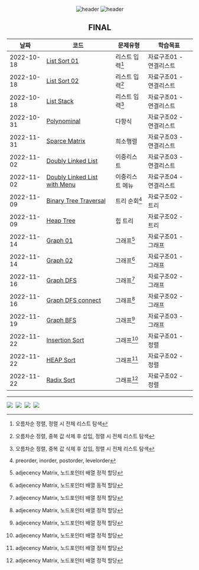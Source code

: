 

<div align="center">
  
![header](https://capsule-render.vercel.app/api?type=waving&height=250&color=89a5ea&text=Data%20Structure&fontColor=ffffff)
![header](https://capsule-render.vercel.app/api?type=rect&height=50&color=ebf3f5&text=2022학년도2학기&fontColor=000000&fontSize=20)


FINAL
 ---
|날짜|코드|문제유형|학습목표|
|------|---|----|----|
|2022-10-18|[List Sort 01](https://github.com/swimmin99/Data_Structure/blob/main/04_List/List1.c)|리스트 입력[^1]|자료구조01 - 연결리스트|
|2022-10-18|[List Sort 02](https://github.com/swimmin99/Data_Structure/blob/main/04_List/List2.c)|리스트 입력[^2]|자료구조01 - 연결리스트|
|2022-10-18|[List Stack](https://github.com/swimmin99/Data_Structure/blob/main/04_List/listStack.c)|리스트 입력[^2]|자료구조01 - 연결리스트|
|2022-10-31|[Polynominal](https://github.com/swimmin99/Data_Structure/blob/main/04_List/Polynominal.c)|다항식|자료구조02 - 연결리스트|
|2022-11-31|[Sparce Matrix](https://github.com/swimmin99/Data_Structure/blob/main/04_List/SparceMatrix.c)|희소행렬|자료구조03 - 연결리스트|
|2022-11-02|[Doubly Linked List](https://github.com/swimmin99/Data_Structure/blob/main/04_List/List3.c)|이중리스트|자료구조03 - 연결리스트|
|2022-11-02|[Doubly Linked List with Menu](https://github.com/swimmin99/Data_Structure/blob/main/04_List/List4.c)|이중리스트 메뉴|자료구조04 - 연결리스트|
|2022-11-09|[Binary Tree Traversal]( https://github.com/swimmin99/Data_Structure/blob/main/05_Tree/traversal.c)|트리 순회[^5]|자료구조02 - 트리|
|2022-11-09|[Heap Tree]( https://github.com/swimmin99/Data_Structure/blob/main/05_Tree/heaptree.c)|힙 트리|자료구조02 - 트리|
|2022-11-14|[Graph 01](https://github.com/swimmin99/Data_Structure/blob/main/06_Graph/graph1-S.c)|그래프[^3]|자료구조01 - 그래프|
|2022-11-14|[Graph 02](https://github.com/swimmin99/Data_Structure/blob/main/06_Graph/graph1-D.c)|그래프[^4]|자료구조01 - 그래프|
|2022-11-16|[Graph DFS]( https://github.com/swimmin99/Data_Structure/blob/main/06_Graph/graph2.c)|그래프[^3]|자료구조02 - 그래프|
|2022-11-16|[Graph DFS connect]( https://github.com/swimmin99/Data_Structure/blob/main/06_Graph/graph2-2.c)|그래프[^3]|자료구조02 - 그래프|
|2022-11-19|[Graph BFS](https://github.com/swimmin99/Data_Structure/commit/7101e6b724c59d1d6d5cf936e9429e06342c9585)|그래프[^3]|자료구조03 - 그래프|
|2022-11-22|[Insertion Sort](https://github.com/swimmin99/Data_Structure/blob/main/07_Sort/InsertionSort.c)|그래프[^3]|자료구조01 - 정렬|
|2022-11-22|[HEAP Sort](https://github.com/swimmin99/Data_Structure/blob/main/07_Sort/heapsort.c)|그래프[^3]|자료구조02 - 정렬|
|2022-11-22|[Radix Sort](https://github.com/swimmin99/Data_Structure/blob/main/07_Sort/radix1.c)|그래프[^3]|자료구조02 - 정렬|

</div>


[^1]: 오름차순 정렬, 정렬 시 전체 리스트 탐색
[^2]: 오름차순 정렬, 중복 값 삭제 후 삽입, 정렬 시 전체 리스트 탐색
[^3]: adjecency Matrix, 노드포인터 배열 정적 할당
[^4]: adjecency Matrix, 노드포인터 배열 동적 할당
[^5]: preorder, inorder, postorder, levelorder

---
<p align = "left">
<img src="https://img.shields.io/badge/C-A8B9CC?style=flat-square&logo=C%2B%2B&logoColor=white"/></a>&nbsp
<img src="https://img.shields.io/badge/Markdown-000000?style=flat-square&logo=Markdown&logoColor=white"/></a>&nbsp
<img src="https://img.shields.io/badge/HTML5-E34F26?style=flat-square&logo=HTML5&logoColor=white"/></a>&nbsp
<img src="https://img.shields.io/badge/Visual-Studio-5C2D91?style=flat-square&logo=Visual-Studio&logoColor=white"/></a>&nbsp<br>
</p>
